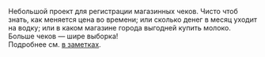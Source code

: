 Небольшой проект для регистрации магазинных чеков. Чисто чтоб знать, как меняется цена во времени; 
или сколько денег в месяц уходит на водку; или в каком магазине города выгодней купить молоко. Больше чеков — шире выборка!  
Подробнее см. [в заметках][blog-post].

[blog-post]: http://blog.demerzov.ru/archives/460
